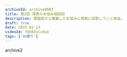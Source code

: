 ```yaml
---
archiveId: archive0002
title: 第2回 深夜のお悩み相談回
description: 領国民から募集したお悩みに真剣に回答していく放送。
draft: true
date: 2025-02-23
videoId: fUb83sCxduo
tags: ['お便り']
---
```

archive2